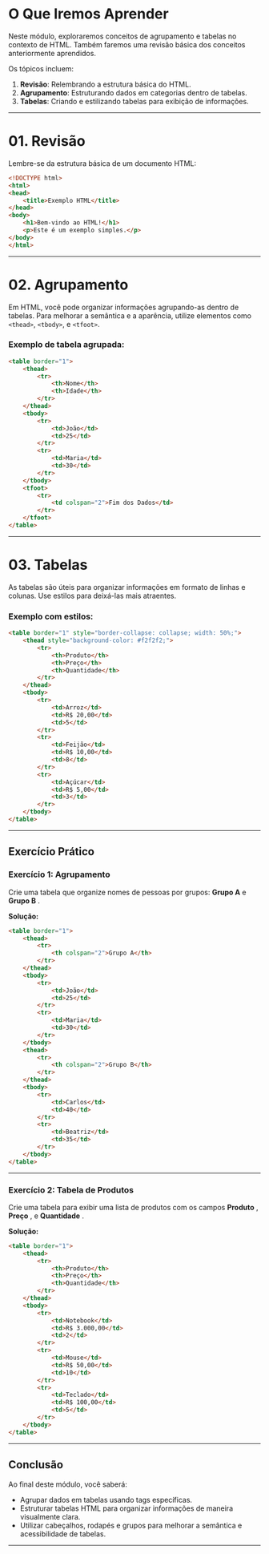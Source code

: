 

# O Que Iremos Aprender

Neste módulo, exploraremos conceitos de agrupamento e tabelas no contexto de HTML. Também faremos uma revisão básica dos conceitos anteriormente aprendidos.

Os tópicos incluem:

1. **Revisão**: Relembrando a estrutura básica do HTML.
2. **Agrupamento**: Estruturando dados em categorias dentro de tabelas.
3. **Tabelas**: Criando e estilizando tabelas para exibição de informações.

---

# 01. Revisão

Lembre-se da estrutura básica de um documento HTML:

```html
<!DOCTYPE html>
<html>
<head>
    <title>Exemplo HTML</title>
</head>
<body>
    <h1>Bem-vindo ao HTML!</h1>
    <p>Este é um exemplo simples.</p>
</body>
</html>
```


---

# 02. Agrupamento

Em HTML, você pode organizar informações agrupando-as dentro de tabelas. Para melhorar a semântica e a aparência, utilize elementos como `<thead>`, `<tbody>`, e `<tfoot>`.

### Exemplo de tabela agrupada:

```html
<table border="1">
    <thead>
        <tr>
            <th>Nome</th>
            <th>Idade</th>
        </tr>
    </thead>
    <tbody>
        <tr>
            <td>João</td>
            <td>25</td>
        </tr>
        <tr>
            <td>Maria</td>
            <td>30</td>
        </tr>
    </tbody>
    <tfoot>
        <tr>
            <td colspan="2">Fim dos Dados</td>
        </tr>
    </tfoot>
</table>
```

---

# 03. Tabelas

As tabelas são úteis para organizar informações em formato de linhas e colunas. Use estilos para deixá-las mais atraentes.

### Exemplo com estilos:

```html
<table border="1" style="border-collapse: collapse; width: 50%;">
    <thead style="background-color: #f2f2f2;">
        <tr>
            <th>Produto</th>
            <th>Preço</th>
            <th>Quantidade</th>
        </tr>
    </thead>
    <tbody>
        <tr>
            <td>Arroz</td>
            <td>R$ 20,00</td>
            <td>5</td>
        </tr>
        <tr>
            <td>Feijão</td>
            <td>R$ 10,00</td>
            <td>8</td>
        </tr>
        <tr>
            <td>Açúcar</td>
            <td>R$ 5,00</td>
            <td>3</td>
        </tr>
    </tbody>
</table>
```

---

## Exercício Prático

### Exercício 1: Agrupamento

Crie uma tabela que organize nomes de pessoas por grupos: **Grupo A** e  **Grupo B** .

**Solução:**

```html
<table border="1">
    <thead>
        <tr>
            <th colspan="2">Grupo A</th>
        </tr>
    </thead>
    <tbody>
        <tr>
            <td>João</td>
            <td>25</td>
        </tr>
        <tr>
            <td>Maria</td>
            <td>30</td>
        </tr>
    </tbody>
    <thead>
        <tr>
            <th colspan="2">Grupo B</th>
        </tr>
    </thead>
    <tbody>
        <tr>
            <td>Carlos</td>
            <td>40</td>
        </tr>
        <tr>
            <td>Beatriz</td>
            <td>35</td>
        </tr>
    </tbody>
</table>
```

---

### Exercício 2: Tabela de Produtos

Crie uma tabela para exibir uma lista de produtos com os campos  **Produto** ,  **Preço** , e  **Quantidade** .

**Solução:**

```html
<table border="1">
    <thead>
        <tr>
            <th>Produto</th>
            <th>Preço</th>
            <th>Quantidade</th>
        </tr>
    </thead>
    <tbody>
        <tr>
            <td>Notebook</td>
            <td>R$ 3.000,00</td>
            <td>2</td>
        </tr>
        <tr>
            <td>Mouse</td>
            <td>R$ 50,00</td>
            <td>10</td>
        </tr>
        <tr>
            <td>Teclado</td>
            <td>R$ 100,00</td>
            <td>5</td>
        </tr>
    </tbody>
</table>
```

---

## Conclusão

Ao final deste módulo, você saberá:

* Agrupar dados em tabelas usando tags específicas.
* Estruturar tabelas HTML para organizar informações de maneira visualmente clara.
* Utilizar cabeçalhos, rodapés e grupos para melhorar a semântica e acessibilidade de tabelas.

---

